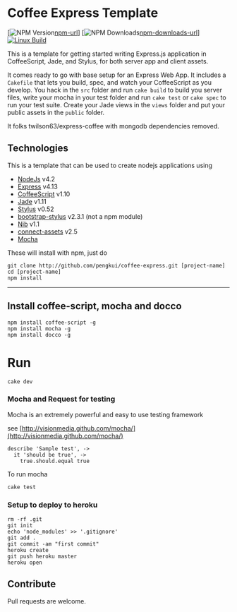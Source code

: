 # Coffee Express Template

  [![NPM Version][npm-image][npm-url]]
  [![NPM Downloads][npm-downloads-image][npm-downloads-url]]
  [![Linux Build][travis-image]][travis-url]

[npm-image]: https://img.shields.io/npm/v/coffee-express.svg
[npm-url]: https://npmjs.org/package/coffee-express
[npm-downloads-image]: https://img.shields.io/npm/dm/coffee-express.svg
[npm-downloads-url]: https://npmjs.org/package/coffee-express
[travis-image]: https://img.shields.io/travis/pengkui/coffee-express/master.svg?label=TravisCI
[travis-url]: https://travis-ci.org/pengkui/coffee-express

This is a template for getting started writing Express.js application in
CoffeeScript, Jade, and Stylus, for both server app and client assets.

It comes ready to go with base setup for an Express Web App.
It includes a `Cakefile` that lets you build, spec,
and watch your CoffeeScript as you develop.
You hack in the `src` folder and run `cake build` to build you server files,
write your mocha in your test folder
and run `cake test` or `cake spec` to run your test suite.
Create your Jade views in the `views` folder
and put your public assets in the `public` folder.

It folks twilson63/express-coffee with mongodb dependencies removed.


## Technologies
This is a template that can be used to create nodejs applications using

* [NodeJs](http://nodejs.org) v4.2
* [Express](http://expressjs.com) v4.13
* [CoffeeScript](http://coffeescript.org) v1.10
* [Jade](http://jade-lang.com/) v1.11
* [Stylus](http://learnboost.github.io/stylus/) v0.52
* [bootstrap-stylus](https://github.com/Acquisio/bootstrap-stylus) v2.3.1 (not a npm module)
* [Nib](http://visionmedia.github.io/nib/) v1.1
* [connect-assets](http://github.com/TrevorBurnham/connect-assets) v2.5
* [Mocha](http://visionmedia.github.com/mocha/)

These will install with npm, just do

    git clone http://github.com/pengkui/coffee-express.git [project-name]
    cd [project-name]
    npm install

---


## Install coffee-script, mocha and docco

    npm install coffee-script -g
    npm install mocha -g
    npm install docco -g

# Run

    cake dev

### Mocha and Request for testing

Mocha is an extremely powerful and easy to use testing framework

see [http://visionmedia.github.com/mocha/](http://visionmedia.github.com/mocha/)

    describe 'Sample test', ->
      it 'should be true', ->
        true.should.equal true

To run mocha

    cake test

### Setup to deploy to heroku

    rm -rf .git
    git init
    echo 'node_modules' >> '.gitignore'
    git add .
    git commit -am "first commit"
    heroku create
    git push heroku master
    heroku open

## Contribute

Pull requests are welcome.
